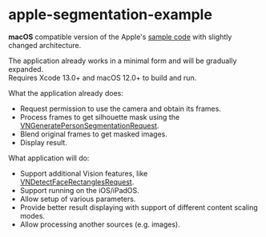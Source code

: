 # apple-segmentation-example
**macOS** compatible version of the Apple's [sample code](https://developer.apple.com/documentation/vision/applying_matte_effects_to_people_in_images_and_video) with slightly changed architecture.

The application already works in a minimal form and will be gradually expanded.<br>
Requires Xcode 13.0+ and macOS 12.0+ to build and run.

What the application already does:
- Request permission to use the camera and obtain its frames.
- Process frames to get silhouette mask using the [VNGeneratePersonSegmentationRequest](https://developer.apple.com/documentation/vision/vngeneratepersonsegmentationrequest).
- Blend original frames to get masked images.
- Display result.

What application will do:
- Support additional Vision features, like [VNDetectFaceRectanglesRequest](https://developer.apple.com/documentation/vision/vndetectfacerectanglesrequest).
- Support running on the iOS/iPadOS.
- Allow setup of various parameters.
- Provide better result displaying with support of different content scaling modes.
- Allow processing another sources (e.g. images).

